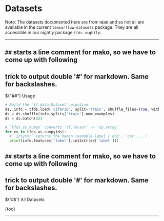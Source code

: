 <!-- This file is automatically generated by tfds.scripts.document_datasets and
all modifications will be erased, please edit the original document_datasets.py
file. -->
# Datasets

Note: The datasets documented here are from `HEAD` and so not all are available
in the current `tensorflow-datasets` package. They are all accessible in our
nightly package `tfds-nightly`.

---

## `##` starts a line comment for mako, so we have to come up with following
## trick to output double '#' for markdown. Same for backslashes.
${"##"} Usage

```python
# Build the `tf.data.Dataset` pipeline.
ds, info = tfds.load('cifar10', split='train', shuffle_files=True, with_info=True)
ds = ds.shuffle(info.splits['train'].num_examples)
ds = ds.batch(32)

# `tfds.as_numpy` converts `tf.Tensor` -> `np.array`
for ex in tfds.as_numpy(ds):
  # `int2str` returns the human readable label ('dog', 'car',...)
  print(info.features['label'].int2str(ex['label']))
```

## `##` starts a line comment for mako, so we have to come up with following
## trick to output double '#' for markdown. Same for backslashes.
${'##'} All Datasets

{toc}

---
